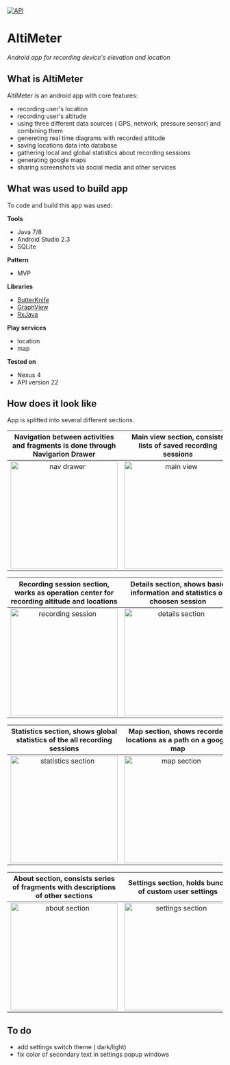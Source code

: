 [![API](https://img.shields.io/badge/API-16%2B-brightgreen.svg?style=plastic)](https://android-arsenal.com/api?level=16)
# AltiMeter 
*Android app for recording device's elevation and location*

## What is AltiMeter
AltiMeter is an android app with core features:
* recording user's location
* recording user's altitude
* using three different data sources ( GPS, network, pressure sensor) and combining them
* genereting real time diagrams with recorded altitude
* saving locations data into database
* gathering local and global statistics about recording sessions
* generating google maps
* sharing screenshots via social media and other services

## What was used to build app
To code and build this app was used:

**Tools**
* Java 7/8
* Android Studio 2.3
* SQLite

**Pattern**
* MVP

**Libraries**
* <a href="https://github.com/JakeWharton/butterknife" title="ButterKnife">ButterKnife</a>
* <a href="https://github.com/appsthatmatter/GraphView" title="GraphView">GraphView</a>
* <a href="https://github.com/ReactiveX/RxJava" title="GraphView">RxJava</a>

**Play services**
* location
* map

**Tested on**
* Nexus 4
* API version 22

## How does it look like
App is splitted into several different sections.

Navigation between activities and fragments is done through Navigarion Drawer | Main view section, consists lists of saved recording sessions
:-------------------------:|:-------------------------:
<img src="https://rawgit.com/GregoryIwanek/AltiMeter/GregoryIwanek-readme/screenshot/nav_drawer.png" title="nav drawer" height="250" />  |  <img src="https://rawgit.com/GregoryIwanek/AltiMeter/master/screenshot/main_view.png" title="main view" height="250" />

Recording session section, works as operation center for recording altitude and locations | Details section, shows basic information and statistics of choosen session
:-------------------------:|:-------------------------:
<img src="https://rawgit.com/GregoryIwanek/AltiMeter/GregoryIwanek-readme/screenshot/recording_session.png" title="recording session" height="250" />  |  <img src="https://rawgit.com/GregoryIwanek/AltiMeter/GregoryIwanek-readme/screenshot/details.png" title="details section" height="250" />

Statistics section, shows global statistics of the all recording sessions | Map section, shows recorded locations as a path on a google map
:-------------------------:|:-------------------------:
<img src="https://rawgit.com/GregoryIwanek/AltiMeter/GregoryIwanek-readme/screenshot/statistics.png" title="statistics section" height="250" />  |  <img src="https://rawgit.com/GregoryIwanek/AltiMeter/GregoryIwanek-readme/screenshot/map.png" title="map section" height="250" />

About section, consists series of fragments with descriptions of other sections | Settings section, holds bunch of custom user settings
:-------------------------:|:-------------------------:
<img src="https://rawgit.com/GregoryIwanek/AltiMeter/master/screenshot/about.png" title="about section" height="250" />  |  <img src="https://rawgit.com/GregoryIwanek/AltiMeter/master/screenshot/settings.png" title="settings section" height="250" />

## To do
* add settings switch theme ( dark/light)
* fix color of secondary text in settings popup windows
